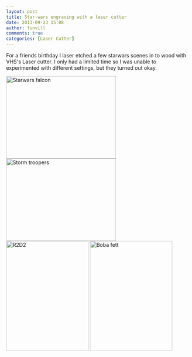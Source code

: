 ```yaml
---
layout: post
title: Star-wars engraving with a laser cutter 
date: 2013-09-23 15:08
author: funvill
comments: true
categories: [Laser Cutter]
---
```

For a friends birthday I laser etched a few starwars scenes in to wood with VHS's Laser cutter. I only had a limited time so I was unable to experimented with different settings, but they turned out okay.

<img class="alignnone size-medium wp-image-3485" alt="Starwars falcon" src="http://www.abluestar.com/blog/wp-content/uploads/2013/09/2013-09-20-23.16.14-300x225.jpg" width="300" height="225" />

<img class="alignnone size-medium wp-image-3486" alt="Storm troopers " src="http://www.abluestar.com/blog/wp-content/uploads/2013/09/2013-09-20-23.51.12-300x225.jpg" width="300" height="225" />

<img class="alignnone size-medium wp-image-3487" alt="R2D2" src="http://www.abluestar.com/blog/wp-content/uploads/2013/09/2013-09-20-21.50.43-225x300.jpg" width="225" height="300" />

<img class="alignnone size-medium wp-image-3484" alt="Boba fett " src="http://www.abluestar.com/blog/wp-content/uploads/2013/09/2013-09-20-22.22.53-225x300.jpg" width="225" height="300" />
